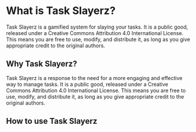 # What is Task Slayerz?

Task Slayerz is a gamified system for slaying your tasks. It is a public good, released under a Creative Commons Attribution 4.0 International License. This means you are free to use, modify, and distribute it, as long as you give appropriate credit to the original authors.

## Why Task Slayerz?

Task Slayerz is a response to the need for a more engaging and effective way to manage tasks. It is a public good, released under a Creative Commons Attribution 4.0 International License. This means you are free to use, modify, and distribute it, as long as you give appropriate credit to the original authors.

## How to use Task Slayerz